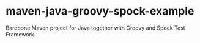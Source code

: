 # maven-java-groovy-spock-example
Barebone Maven project for Java together with Groovy and Spock Test Framework.
